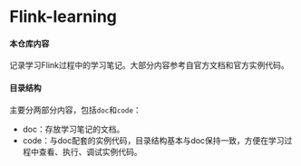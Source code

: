 

# Flink-learning

#### 本仓库内容

记录学习Flink过程中的学习笔记。大部分内容参考自官方文档和官方实例代码。

#### 目录结构

主要分两部分内容，包括`doc`和`code`：

* doc：存放学习笔记的文档。
* code：与doc配套的实例代码，目录结构基本与doc保持一致，方便在学习过程中查看、执行、调试实例代码。
